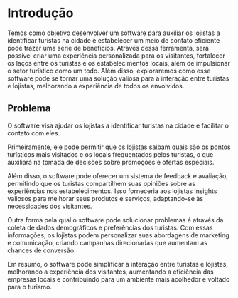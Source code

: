 # Introdução

Temos como objetivo desenvolver um software para auxiliar os lojistas a identificar turistas na cidade e estabelecer um meio de contato eficiente pode trazer uma série de benefícios. Através dessa ferramenta, será possível criar uma experiência personalizada para os visitantes, fortalecer os laços entre os turistas e os estabelecimentos locais, além de impulsionar o setor turístico como um todo. Além disso, exploraremos como esse software pode se tornar uma solução valiosa para a interação entre turistas e lojistas, melhorando a experiência de todos os envolvidos.

## Problema
O software visa ajudar os lojistas a identificar turistas na cidade e facilitar o contato com eles. 

Primeiramente, ele pode permitir que os lojistas saibam quais são os pontos turísticos mais visitados e os locais frequentados pelos turistas, o que auxiliará na tomada de decisões sobre promoções e ofertas especiais.

Além disso, o software pode oferecer um sistema de feedback e avaliação, permitindo que os turistas compartilhem suas opiniões sobre as experiências nos estabelecimentos. Isso forneceria aos lojistas insights valiosos para melhorar seus produtos e serviços, adaptando-se às necessidades dos visitantes.

Outra forma pela qual o software pode solucionar problemas é através da coleta de dados demográficos e preferências dos turistas. Com essas informações, os lojistas podem personalizar suas abordagens de marketing e comunicação, criando campanhas direcionadas que aumentam as chances de conversão.

Em resumo, o software pode simplificar a interação entre turistas e lojistas, melhorando a experiência dos visitantes, aumentando a eficiência das empresas locais e contribuindo para um ambiente mais acolhedor e voltado para o turismo.

